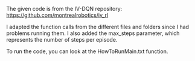 The given code is from the IV-DQN repository: https://github.com/montrealrobotics/iv_rl

I adapted the function calls from the different files and folders since I had problems running them. I also added the max_steps parameter, which represents the number of steps per episode.

To run the code, you can look at the HowToRunMain.txt function.
